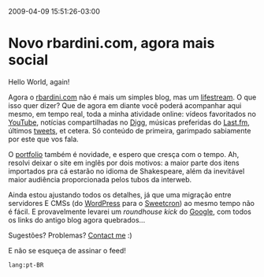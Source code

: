 2009-04-09 15:51:26-03:00
# Novo rbardini.com, agora mais social

Hello World, again!

Agora o [rbardini.com](http://rbardini.com/) não é mais um simples blog, mas um [lifestream](http://www.wordspy.com/words/lifestreaming.asp). O que isso quer dizer? Que de agora em diante você poderá acompanhar aqui mesmo, em tempo real, toda a minha atividade online: vídeos favoritados no [YouTube](http://www.youtube.com/), notícias compartilhadas no [Digg](http://digg.com/), músicas preferidas do [Last.fm](http://www.lastfm.com/), últimos [tweets](http://twitter.com/), et cetera. Só conteúdo de primeira, garimpado sabiamente por este que vos fala.

O [portfolio](/p/portfolio/) também é novidade, e espero que cresça com o tempo. Ah, resolvi deixar o site em inglês por dois motivos: a maior parte dos itens importados pra cá estarão no idioma de Shakespeare, além da inevitável maior audiência proporcionada pelos tubos da interweb.

Ainda estou ajustando todos os detalhes, já que uma migração entre servidores E CMSs (do [WordPress](http://wordpress.org/) para o [Sweetcron](http://www.sweetcron.com/)) ao mesmo tempo não é fácil. E provavelmente levarei um _roundhouse kick_ do [Google](http://www.google.com/), com todos os links do antigo blog agora quebrados...

Sugestões? Problemas? [Contact me](/about) :)

E não se esqueça de assinar o feed!

`lang:pt-BR`
